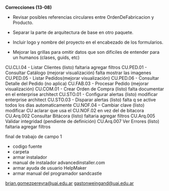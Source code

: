 **Correcciones (13-08)**
- Revisar posibles referencias circulares entre OrdenDeFabricacion y Producto.
- Separar la parte de arquitectura de base en otro paquete.

- Incluir logo y nombre del proyecto en el encabezado de los formularios.
- Mejorar las grillas para omitir datos que son dificiles de entender para un humanos (clases, guids, etc)


CU.CLI.04 - Listar Clientes (listo) faltaria agregar filtros
CU.PED.01 - Consultar Catálogo (mejorar visualización) falta mostrar las imagenes
CU.PED.05 - Listar Pedidos(mejorar visualización)
CU.PED.06 - Consultar Detalle del Pedido (no aplica)
CU.FAB.03 - Procesar Pedido (mejorar visualización) 
CU.COM.01 - Crear Orden de Compra (listo) falta documentar en el enterprise architect
CU.STO.01 - Configurar alertas (listo) modificar enterprise architect
CU.STO.03 - Disparar alertas (listo) falta q se active todos los dias automaticamente
CU.NOF.04 – Cambiar clave (listo) modificar CU aclarar que usa el CU.NOF.02 en vez del de bitacora
CU.Arq.002 Consultar Bitácora (listo) faltaria agregar filtros
CU.Arq.005 Validar integridad (pendiente de definición)
CU.Arq.007 Ver Errores (listo) faltaria agregar filtros


final de trabajo de campo 1
+ codigo fuente
+ carpeta
+ armar instalador 
+ manual de instalador
advancedinstaller.com
+ armar ayuda de usuario
HelpMaker
+ armar manual del programador
sandcastle

brian.gomezpereyra@uai.edu.ar
gastonweingand@uai.edu.ar

